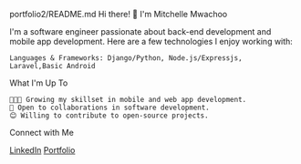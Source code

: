 
portfolio2/README.md
Hi there! 👋 I'm Mitchelle Mwachoo

I'm a software engineer passionate about back-end development and mobile app development. Here are a few technologies I enjoy working with:

    Languages & Frameworks: Django/Python, Node.js/Expressjs, Laravel,Basic Android

What I'm Up To

    👨🏽‍💻 Growing my skillset in mobile and web app development.
    🤝 Open to collaborations in software development.
    😊 Willing to contribute to open-source projects.

Connect with Me

<a href="www.linkedin.com/in/mitchelle-ngoli-134243211" target="_blank">LinkedIn</a>
<a href="https://mitchellesweetie.github.io/portfolio2/" target="_blank">Portfolio</a>
